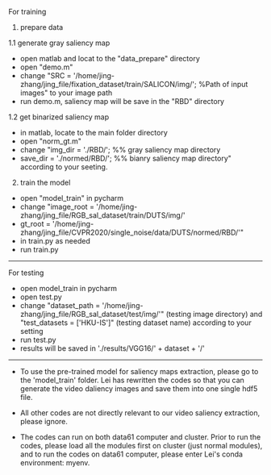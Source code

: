 For training

1. prepare data

1.1 generate gray saliency map
- open matlab and locat to the "data_prepare" directory
- open "demo.m"
- change "SRC = '/home/jing-zhang/jing_file/fixation_dataset/train/SALICON/img/';       %Path of input images" to your image path
- run demo.m, saliency map will be save in the "RBD" directory

1.2 get binarized saliency map
- in matlab, locate to the main folder directory
- open "norm_gt.m"
- change "img_dir = './RBD/'; %% gray saliency map directory
- save_dir = './normed/RBD/'; %% bianry saliency map directory" according to your seeting.

2. train the model
- open "model_train" in pycharm
- change "image_root = '/home/jing-zhang/jing_file/RGB_sal_dataset/train/DUTS/img/'
- gt_root = '/home/jing-zhang/jing_file/CVPR2020/single_noise/data/DUTS/normed/RBD/'"
- in train.py as needed
- run train.py

------

For testing

- open model_train in pycharm
- open test.py
- change "dataset_path = '/home/jing-zhang/jing_file/RGB_sal_dataset/test/img/'" (testing image directory) and "test_datasets = ['HKU-IS']" (testing dataset name) according to your setting
- run test.py
- results will be saved in './results/VGG16/' + dataset + '/'


------ 

- To use the pre-trained model for saliency maps extraction, please go to the 'model_train' folder. Lei has rewritten the codes so that you can generate the video daliency images and save them into one single hdf5 file.

- All other codes are not directly relevant to our video saliency extraction, please ignore.

- The codes can run on both data61 computer and cluster. Prior to run the codes, please load all the modules first on cluster (just normal modules), and to run the codes on data61 computer, please enter Lei's conda environment: myenv.
